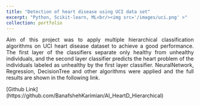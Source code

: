 ```yaml
---
title: "Detection of heart disease using UCI data set"
excerpt: "Python, Scikit-learn, ML<br/><img src='/images/uci.png' >"
collection: portfolio
---
```

<p align="justify"> Aim of this project was to apply multiple hierarchical classification algorithms on UCI heart disease dataset to achieve a good performance. The first layer of the classifiers separate only healthy from unhealthy individuals, and the second layer classifier predicts the heart problem of the individuals labeled as unhealthy by the first layer classifier. NeuralNetwork, Regression, DecisionTree and other algorithms were applied and the full results are shown in the following link.</p>
[Github Link](https://github.com/BanafshehKarimian/AI_HeartD_Hierarchical)
